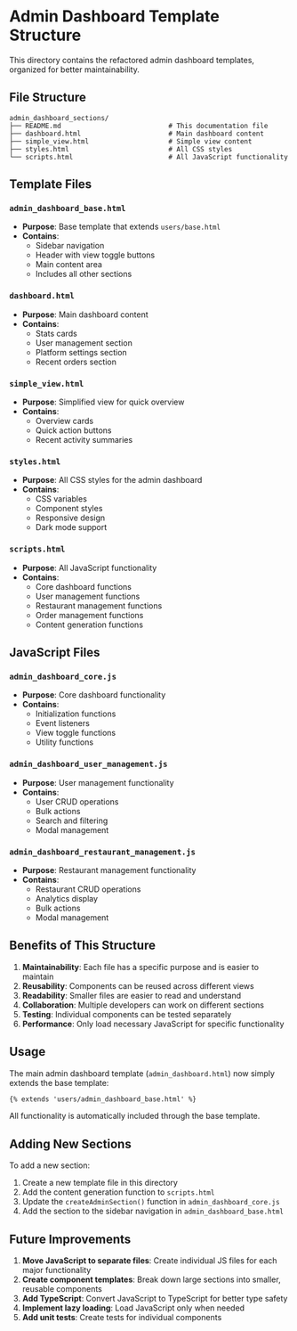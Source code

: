 # Admin Dashboard Template Structure

This directory contains the refactored admin dashboard templates, organized for better maintainability.

## File Structure

```
admin_dashboard_sections/
├── README.md                           # This documentation file
├── dashboard.html                      # Main dashboard content
├── simple_view.html                    # Simple view content
├── styles.html                         # All CSS styles
└── scripts.html                        # All JavaScript functionality
```

## Template Files

### `admin_dashboard_base.html`
- **Purpose**: Base template that extends `users/base.html`
- **Contains**: 
  - Sidebar navigation
  - Header with view toggle buttons
  - Main content area
  - Includes all other sections

### `dashboard.html`
- **Purpose**: Main dashboard content
- **Contains**:
  - Stats cards
  - User management section
  - Platform settings section
  - Recent orders section

### `simple_view.html`
- **Purpose**: Simplified view for quick overview
- **Contains**:
  - Overview cards
  - Quick action buttons
  - Recent activity summaries

### `styles.html`
- **Purpose**: All CSS styles for the admin dashboard
- **Contains**:
  - CSS variables
  - Component styles
  - Responsive design
  - Dark mode support

### `scripts.html`
- **Purpose**: All JavaScript functionality
- **Contains**:
  - Core dashboard functions
  - User management functions
  - Restaurant management functions
  - Order management functions
  - Content generation functions

## JavaScript Files

### `admin_dashboard_core.js`
- **Purpose**: Core dashboard functionality
- **Contains**:
  - Initialization functions
  - Event listeners
  - View toggle functions
  - Utility functions

### `admin_dashboard_user_management.js`
- **Purpose**: User management functionality
- **Contains**:
  - User CRUD operations
  - Bulk actions
  - Search and filtering
  - Modal management

### `admin_dashboard_restaurant_management.js`
- **Purpose**: Restaurant management functionality
- **Contains**:
  - Restaurant CRUD operations
  - Analytics display
  - Bulk actions
  - Modal management

## Benefits of This Structure

1. **Maintainability**: Each file has a specific purpose and is easier to maintain
2. **Reusability**: Components can be reused across different views
3. **Readability**: Smaller files are easier to read and understand
4. **Collaboration**: Multiple developers can work on different sections
5. **Testing**: Individual components can be tested separately
6. **Performance**: Only load necessary JavaScript for specific functionality

## Usage

The main admin dashboard template (`admin_dashboard.html`) now simply extends the base template:

```html
{% extends 'users/admin_dashboard_base.html' %}
```

All functionality is automatically included through the base template.

## Adding New Sections

To add a new section:

1. Create a new template file in this directory
2. Add the content generation function to `scripts.html`
3. Update the `createAdminSection()` function in `admin_dashboard_core.js`
4. Add the section to the sidebar navigation in `admin_dashboard_base.html`

## Future Improvements

1. **Move JavaScript to separate files**: Create individual JS files for each major functionality
2. **Create component templates**: Break down large sections into smaller, reusable components
3. **Add TypeScript**: Convert JavaScript to TypeScript for better type safety
4. **Implement lazy loading**: Load JavaScript only when needed
5. **Add unit tests**: Create tests for individual components

